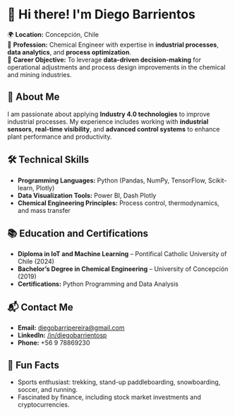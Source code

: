 # 👋 Hi there! I'm Diego Barrientos  

🌍 **Location:** Concepción, Chile  
💼 **Profession:** Chemical Engineer with expertise in **industrial processes**, **data analytics**, and **process optimization**.  
🎯 **Career Objective:** To leverage **data-driven decision-making** for operational adjustments and process design improvements in the chemical and mining industries.  

## 🚀 About Me  
I am passionate about applying **Industry 4.0 technologies** to improve industrial processes. My experience includes working with **industrial sensors**, **real-time visibility**, and **advanced control systems** to enhance plant performance and productivity.  

## 🛠️ Technical Skills  
- **Programming Languages:** Python (Pandas, NumPy, TensorFlow, Scikit-learn, Plotly)  
- **Data Visualization Tools:** Power BI, Dash Plotly  
- **Chemical Engineering Principles:** Process control, thermodynamics, and mass transfer  

## 📚 Education and Certifications  
- **Diploma in IoT and Machine Learning** – Pontifical Catholic University of Chile (2024)  
- **Bachelor’s Degree in Chemical Engineering** – University of Concepción (2019)  
- **Certifications:** Python Programming and Data Analysis  

## 📬 Contact Me  
- **Email:** diegobarripereira@gmail.com  
- **LinkedIn:** [/in/diegobarrientosp](#)  
- **Phone:** +56 9 78869230  

## 🎉 Fun Facts  
- Sports enthusiast: trekking, stand-up paddleboarding, snowboarding, soccer, and running.  
- Fascinated by finance, including stock market investments and cryptocurrencies.  
